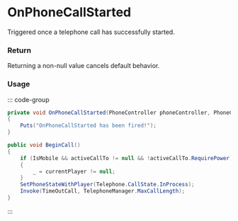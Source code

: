 # OnPhoneCallStarted
<Badge type="info" text="Phone"/><Badge type="danger" text="Carbon Compatible"/><Badge type="warning" text="Oxide Compatible"/>
Triggered once a telephone call has successfully started.

### Return
Returning a non-null value cancels default behavior.

### Usage
::: code-group
```csharp [Example]
private void OnPhoneCallStarted(PhoneController phoneController, PhoneController self1, PhoneController self2)
{
	Puts("OnPhoneCallStarted has been fired!");
}
```
```csharp [Source — Assembly-CSharp @ PhoneController]
public void BeginCall()
{
	if (IsMobile && activeCallTo != null && !activeCallTo.RequirePower)
	{
		_ = currentPlayer != null;
	}
	SetPhoneStateWithPlayer(Telephone.CallState.InProcess);
	Invoke(TimeOutCall, TelephoneManager.MaxCallLength);
}

```
:::
